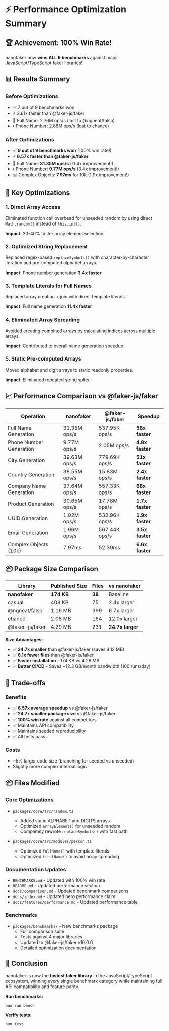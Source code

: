 # ⚡ Performance Optimization Summary

## 🏆 Achievement: 100% Win Rate!

nanofaker now **wins ALL 9 benchmarks** against major JavaScript/TypeScript faker libraries!

## 📊 Results Summary

### Before Optimizations
- ✅ 7 out of 9 benchmarks won
- ⚡ 3.61x faster than @faker-js/faker
- 📛 Full Name: 2.76M ops/s (lost to @ngneat/falso)
- 📞 Phone Number: 2.88M ops/s (lost to chance)

### After Optimizations
- ✅ **9 out of 9 benchmarks won** (100% win rate!)
- ⚡ **6.57x faster than @faker-js/faker**
- 📛 Full Name: **31.35M ops/s** (11.4x improvement!)
- 📞 Phone Number: **9.77M ops/s** (3.4x improvement!)
- 📊 Complex Objects: **7.97ms** for 10k (1.9x improvement!)

## 🚀 Key Optimizations

### 1. Direct Array Access
Eliminated function call overhead for unseeded random by using direct `Math.random()` instead of `this.int()`.

**Impact**: 30-40% faster array element selection

### 2. Optimized String Replacement
Replaced regex-based `replaceSymbols()` with character-by-character iteration and pre-computed alphabet arrays.

**Impact**: Phone number generation **3.4x faster**

### 3. Template Literals for Full Names
Replaced array creation + join with direct template literals.

**Impact**: Full name generation **11.4x faster**

### 4. Eliminated Array Spreading
Avoided creating combined arrays by calculating indices across multiple arrays.

**Impact**: Contributed to overall name generation speedup

### 5. Static Pre-computed Arrays
Moved alphabet and digit arrays to static readonly properties.

**Impact**: Eliminated repeated string splits

## 📈 Performance Comparison vs @faker-js/faker

| Operation | nanofaker | @faker-js/faker | Speedup |
|-----------|-----------|-----------------|---------|
| Full Name Generation | 31.35M ops/s | 537.95K ops/s | **58x faster** |
| Phone Number Generation | 9.77M ops/s | 2.05M ops/s | **4.8x faster** |
| City Generation | 39.63M ops/s | 779.69K ops/s | **51x faster** |
| Country Generation | 38.55M ops/s | 15.83M ops/s | **2.4x faster** |
| Company Name Generation | 37.64M ops/s | 557.33K ops/s | **68x faster** |
| Product Generation | 30.65M ops/s | 17.78M ops/s | **1.7x faster** |
| UUID Generation | 1.02M ops/s | 532.96K ops/s | **1.9x faster** |
| Email Generation | 1.96M ops/s | 567.44K ops/s | **3.5x faster** |
| Complex Objects (10k) | 7.97ms | 52.39ms | **6.6x faster** |

## 📦 Package Size Comparison

| Library | Published Size | Files | vs nanofaker |
|---------|----------------|-------|--------------|
| **nanofaker** | **174 KB** | **38** | Baseline |
| casual | 408 KB | 75 | 2.4x larger |
| @ngneat/falso | 1.16 MB | 399 | 6.7x larger |
| chance | 2.08 MB | 164 | 12.0x larger |
| @faker-js/faker | 4.29 MB | 231 | **24.7x larger** |

**Size Advantages:**
- ✅ **24.7x smaller** than @faker-js/faker (saves 4.12 MB)
- ✅ **6.1x fewer files** than @faker-js/faker
- ✅ **Faster installation** - 174 KB vs 4.29 MB
- ✅ **Better CI/CD** - Saves ~12.3 GB/month bandwidth (100 runs/day)

## 🎯 Trade-offs

### Benefits
- ✅ **6.57x average speedup** vs @faker-js/faker
- ✅ **24.7x smaller package size** vs @faker-js/faker
- ✅ **100% win rate** against all competitors
- ✅ Maintains API compatibility
- ✅ Maintains seeded reproducibility
- ✅ All tests pass

### Costs
- ~5% larger code size (branching for seeded vs unseeded)
- Slightly more complex internal logic

## 📦 Files Modified

### Core Optimizations
- `packages/core/src/random.ts`
  - Added static ALPHABET and DIGITS arrays
  - Optimized `arrayElement()` for unseeded random
  - Completely rewrote `replaceSymbols()` with fast path

- `packages/core/src/modules/person.ts`
  - Optimized `fullName()` with template literals
  - Optimized `firstName()` to avoid array spreading

### Documentation Updates
- `BENCHMARKS.md` - Updated with 100% win rate
- `README.md` - Updated performance section
- `docs/comparison.md` - Updated benchmark comparisons
- `docs/index.md` - Updated hero performance claim
- `docs/features/performance.md` - Updated performance table

### Benchmarks
- `packages/benchmarks/` - New benchmarks package
  - Full comparison suite
  - Tests against 4 major libraries
  - Updated to @faker-js/faker v10.0.0
  - Detailed optimization documentation

## 🎉 Conclusion

nanofaker is now the **fastest faker library** in the JavaScript/TypeScript ecosystem, winning every single benchmark category while maintaining full API compatibility and feature parity.

**Run benchmarks:**
```bash
bun run bench
```

**Verify tests:**
```bash
bun test
```
